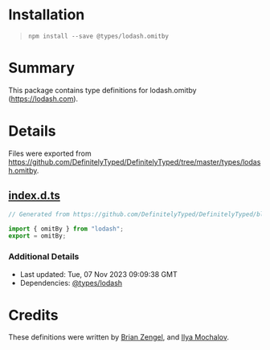# Installation
> `npm install --save @types/lodash.omitby`

# Summary
This package contains type definitions for lodash.omitby (https://lodash.com).

# Details
Files were exported from https://github.com/DefinitelyTyped/DefinitelyTyped/tree/master/types/lodash.omitby.
## [index.d.ts](https://github.com/DefinitelyTyped/DefinitelyTyped/tree/master/types/lodash.omitby/index.d.ts)
````ts
// Generated from https://github.com/DefinitelyTyped/DefinitelyTyped/blob/master/types/lodash/scripts/generate-modules.ts

import { omitBy } from "lodash";
export = omitBy;

````

### Additional Details
 * Last updated: Tue, 07 Nov 2023 09:09:38 GMT
 * Dependencies: [@types/lodash](https://npmjs.com/package/@types/lodash)

# Credits
These definitions were written by [Brian Zengel](https://github.com/bczengel), and [Ilya Mochalov](https://github.com/chrootsu).

